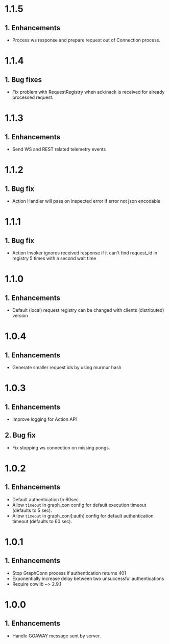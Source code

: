 # 1.1.5

## 1. Enhancements
  * Process ws response and prepare request out of Connection process.

# 1.1.4

## 1. Bug fixes
  * Fix problem with RequestRegistry when ack/nack is received for already processed request.

# 1.1.3

## 1. Enhancements
  * Send WS and REST related telemetry events

# 1.1.2

## 1. Bug fix
  * Action Handler will pass on inspected error if error not json encodable

# 1.1.1

## 1. Bug fix
  * Action Invoker ignores received response if it can't find request_id in registry 5 times with a second wait time

# 1.1.0

## 1. Enhancements
  * Default (local) request registry can be changed with clients (distributed) version

# 1.0.4

## 1. Enhancements
  * Generate smaller request ids by using murmur hash

# 1.0.3

## 1. Enhancements
  * Improve logging for Action API

## 2. Bug fix
  * Fix stopping ws connection on missing pongs.

# 1.0.2

## 1. Enhancements
  * Default authentication to 60sec
  * Allow `timeout` in graph_con config for default execution timeout (defaults to 5 sec).
  * Allow `timeout` in graph_coni[:auth] config for default authentication timeout (defaults to 60 sec).

# 1.0.1

## 1. Enhancements
  * Stop GraphConn process if authentication returns 401
  * Exponentially increase delay between two unsuccessful authentications
  * Require cowlib ~> 2.9.1

# 1.0.0

## 1. Enhancements
  * Handle GOAWAY message sent by server.
